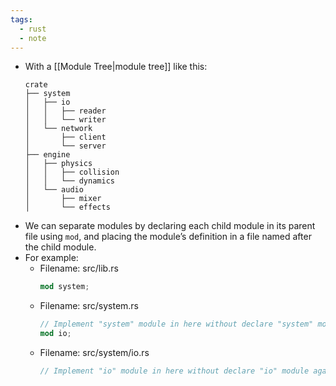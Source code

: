```yaml
---
tags:
  - rust
  - note
---
```


- With a [[Module Tree|module tree]] like this:
	```pqsql
	crate
	├── system
	│   ├── io
	│   │   ├── reader
	│   │   └── writer
	│   └── network
	│       ├── client
	│       └── server
	├── engine
	│   ├── physics
	│   │   ├── collision
	│   │   └── dynamics
	│   └── audio
	│       ├── mixer
	│       └── effects
	```
- We can separate modules by declaring each child module in its parent file using `mod`, and placing the module’s definition in a file named after the child module.
- For example:
	- Filename: src/lib.rs
		```rust
		mod system;
		```
	- Filename: src/system.rs
		```rust
		// Implement "system" module in here without declare "system" module again
		mod io;
		```
	- Filename: src/system/io.rs 
		```rust
		// Implement "io" module in here without declare "io" module again
		```

